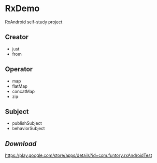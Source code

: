 # RxDemo  
RxAndroid self-study project
## Creator
* just
* from

## Operator
* map
* flatMap
* concatMap
* zip

## Subject
* publishSubject
* behaviorSubject

## *Download*
https://play.google.com/store/apps/details?id=com.funtory.rxAndroidTest
